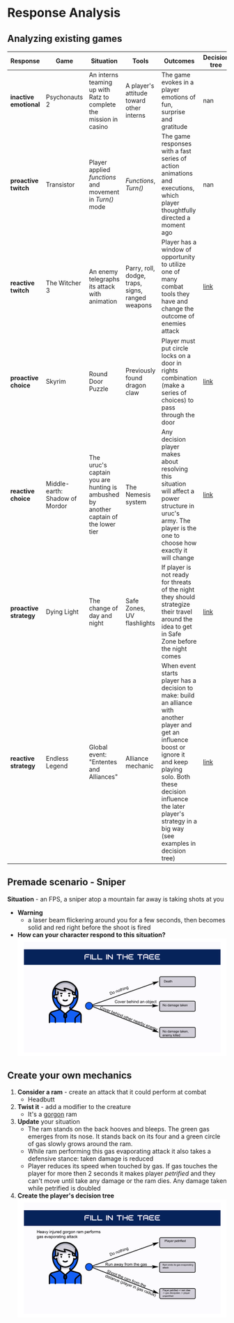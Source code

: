 # Response Analysis
## Analyzing existing games  
Response | Game | Situation | Tools | Outcomes | Decision tree
--- | --- | --- | --- | --- | ---
**inactive emotional** | Psychonauts 2 | An interns teaming up with Ratz to complete the mission in casino | A player's attitude toward other interns | The game evokes in a player emotions of fun, surprise and gratitude | nan 
**proactive twitch** | Transistor | Player applied *functions* and movement in *Turn()* mode | *Functions*, *Turn()* | The game responses with a fast series of action animations and executions, which player thoughtfully directed a moment ago | nan
**reactive twitch** | The Witcher 3 | An enemy telegraphs its attack with animation | Parry, roll, dodge, traps, signs, ranged weapons | Player has a window of opportunity to utilize one of many combat tools they have and change the outcome of enemies attack | [link](DescissionTrees/DTree_TheWitcher3.png)  
**proactive choice** | Skyrim | Round Door Puzzle | Previously found dragon claw | Player must put circle locks on a door in rights combination (make a series of choices) to pass through the door | [link](https://github.com/Treppe/game-design-journal/blob/master/Decision%20Trees/DTree%20-%20Skyrim(2)(1).png) 
**reactive  choice** | Middle-earth: Shadow of Mordor | The uruc's captain you are hunting is ambushed by another captain of the lower tier | The Nemesis system | Any decision player makes about resolving this situation will affect a power structure in uruc's army. The player is the one to choose how exactly it will change | [link](https://github.com/Treppe/game-design-journal/blob/master/Decision%20Trees/DTree%20-%20Middlearth.drawio(4).png) 
**proactive strategy** | Dying Light  | The change of day and night | Safe Zones, UV flashlights | If player is not ready for threats of the night they should strategize their travel around the idea to get in Safe Zone before the night comes | [link](https://github.com/Treppe/game-design-journal/blob/master/Decision%20Trees/Dying%20Light%20-%20DTree.drawio(2)(1).png)
**reactive strategy** | Endless Legend | Global event: "Ententes and Alliances" | Alliance mechanic | When event starts player has a decision to make: build an alliance with another player and get an influence boost or ignore it and keep playing solo. Both these decision influence  the later player's strategy in a big way (see examples in decision tree) | [link](https://github.com/Treppe/game-design-journal/blob/master/Decision%20Trees/DTree%20-%20Endless%20Legend.drawio(1).png)

## Premade scenario - Sniper
**Situation**
	- an FPS, a sniper atop a mountain far away is taking shots at you
- **Warning**
	- a laser beam flickering around you for a few seconds, then becomes solid and red right before the shoot is fired
- **How can your character respond to this situation?**
  ![](DecisionTrees/Sniper.png)

## Create your own mechanics
1. **Consider a ram** - create an attack that it could perform at combat
   - Headbutt 
2. **Twist it** - add a modifier to the creature
   - It's a [gorgon](https://www.dndbeyond.com/monsters/16908-gorgon) ram
3. **Update** your situation 
   - The ram stands on the back hooves and bleeps. The green gas emerges from its nose. It stands back on its four and a green circle of gas slowly grows around the ram. 
   - While ram performing this gas evaporating attack it also takes a defensive stance: taken damage is reduced
   - Player reduces its speed when touched by gas. If gas touches the player for more then 2 seconds it makes player *petrified* and they can't move until take any damage or the ram dies. Any damage taken while petrified is doubled 
4. **Create the player's decision tree**
  ![](DecisionTrees/Ram.png)